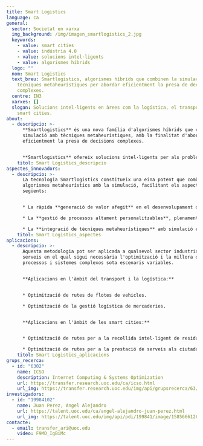 ```yaml
---
title: Smart Logistics
language: ca
general:
  sector: Societat en xarxa
  img_background: /img/imagen_smartlogistics_2.jpg
  keywords:
    - value: smart cities
    - value: indústria 4.0
    - value: solucions intel·ligents
    - value: algorismes híbrids
  logo: ""
  nom: Smart Logistics
  text_breu: Smartlogistics, algorismes híbrids que combinen la simulació amb
    tècniques metaheurístiques per abordar eficientment la presa de decisions
    complexes.
  centre: IN3
  xarxes: []
  slogan: Solucions intel·ligents en àrees com la logística, el transport i les
    smart cities.
about:
  - descripcio: >-
      **Smartlogistics** és una nova família d'algorismes híbrids que combina la
      simulació amb tècniques metaheurístiques, amb la finalitat d'abordar
      eficientment la presa de decisions complexes. 


      **Smartlogistics** ofereix solucions intel·ligents per als problemes complexos de la vida real en àrees com la logística, el transport, la producció, la distribució i la computació distribuïda i paral·lela (inclosa la computació en el núvol) combinant diferents tècniques, com ara: anàlisi de dades, simulació per ordinador i metaheurístiques.
    titol: Smart Logistics_descripcio
aspectes_innovadors:
  - descripcio: >-
      La tecnologia Smartlogistics constitueix una eina potent que combina
      algorismes metaheurístics amb la simulació, facilitant els aspectes
      següents:


      * La ràpida **generació de valor afegit** en el desenvolupament de nous usos i aplicacions.

      * La **gestió de processos altament personalitzables**, plenament adaptats a les necessitats específiques de cada client i aplicació.

      * La **integració de tècniques metaheurístiques** amb simulació en una metodologia molt potent i flexible que permet optimitzar serveis i processos en escenaris dinàmics i amb incertesa.
    titol: Smart Logistics_aspectes
aplicacions:
  - descripcio: >-
      Aquesta metodologia pot ser aplicada a qualsevol sector industrial o de
      serveis en el qual sigui necessària l'optimització i la millora de
      processos i sistemes complexos sota escenaris variables.


      **Aplicacions en l'àmbit del transport i la logística:** 


      * Optimització de rutes de flotes de vehicles.

      * Optimització de la gestió logística de mercaderies. 


      **Aplicacions en l'àmbit de les smart cities:**


      * Optimització de rutes per a la recollida intel·ligent de residus urbans.

      * Optimització de rutes per a la prestació de serveis als ciutadans.
    titol: Smart Logistics_aplicacions
grups_recerca:
  - id: "6302"
    name: ICSO
    description: Internet Computing & Systems Optimization
    url: https://transfer.research.uoc.edu/ca/icso.html
    url_img: https://transfer.research.uoc.edu/img/api/grupsrecerca/63/image/1594283737757
investigadors:
  - id: "19984102"
    name: Juan Perez, Angel Alejandro
    url: https://talent.uoc.edu/ca/angel-alejandro-juan-perez.html
    url_img: https://talent.uoc.edu/img/api/pdi/199841/image/1585666126241
contacte:
  - email: transfer_ari@uoc.edu
    video: F9MD_IgBiMc
---
```

